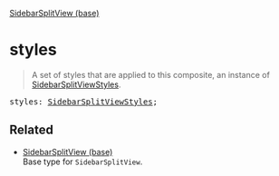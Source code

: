 [SidebarSplitView (base)](SidebarSplitView_base.md)

# styles

> A set of styles that are applied to this composite, an instance of [SidebarSplitViewStyles](SidebarSplitViewStyles.md).

<pre class="docgen_signature">styles: <a href="SidebarSplitViewStyles.md">SidebarSplitViewStyles</a>;</pre>

## Related

- [<!--{ref:type}-->SidebarSplitView (base)](SidebarSplitView_base.md) \
    Base type for `SidebarSplitView`.
